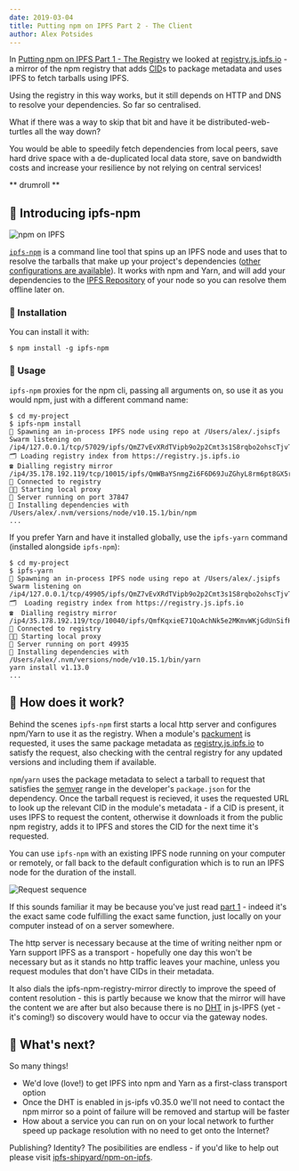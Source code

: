 ```yaml
---
date: 2019-03-04
title: Putting npm on IPFS Part 2 - The Client
author: Alex Potsides
---
```


In [Putting npm on IPFS Part 1 - The Registry]((/post/70-putting-npm-on-ipfs-part-1)) we looked at [registry.js.ipfs.io](https://registry.js.ipfs.io) - a mirror of the npm registry that adds [CID](https://docs.ipfs.io/guides/concepts/cid)s to package metadata and uses IPFS to fetch tarballs using IPFS.

Using the registry in this way works, but it still depends on HTTP and DNS to resolve your dependencies. So far so centralised.

What if there was a way to skip that bit and have it be distributed-web-turtles all the way down?

You would be able to speedily fetch dependencies from local peers, save hard drive space with a de-duplicated local data store, save on bandwidth costs and increase your resilience by not relying on central services!

** drumroll **

## 🙌 Introducing ipfs-npm

![npm on IPFS](https://github.com/ipfs-shipyard/npm-on-ipfs/raw/master/img/npm-on-ipfs.jpg)

[`ipfs-npm`](https://www.npmjs.com/package/ipfs-npm) is a command line tool that spins up an IPFS node and uses that to resolve the tarballs that make up your project's dependencies ([other configurations are available](https://www.npmjs.com/package/ipfs-npm#cli)). It works with npm and Yarn, and will add your dependencies to the [IPFS Repository](https://github.com/ipfs/specs/tree/master/repo) of your node so you can resolve them offline later on.

### 🚚 Installation

You can install it with:

```console
$ npm install -g ipfs-npm
```

### 🔧 Usage

`ipfs-npm` proxies for the npm cli, passing all arguments on, so use it as you would npm, just with a different command name:

```console
$ cd my-project
$ ipfs-npm install
👿 Spawning an in-process IPFS node using repo at /Users/alex/.jsipfs
Swarm listening on /ip4/127.0.0.1/tcp/57029/ipfs/QmZ7vEvXRdTVipb9o2p2Cmt3s1S8rqbo2ohscTjvTLgnpP
🗂️ Loading registry index from https://registry.js.ipfs.io
☎️ Dialling registry mirror /ip4/35.178.192.119/tcp/10015/ipfs/QmWBaYSnmgZi6F6D69JuZGhyL8rm6pt8GX5r7Atc6Gd7vR,/dns4/registry.js.ipfs.io/tcp/10015/ipfs/QmWBaYSnmgZi6F6D69JuZGhyL8rm6pt8GX5r7Atc6Gd7vR
📱️ Connected to registry
👩‍🚀 Starting local proxy
🚀 Server running on port 37847
🎁 Installing dependencies with /Users/alex/.nvm/versions/node/v10.15.1/bin/npm
...
```

If you prefer Yarn and have it installed globally, use the `ipfs-yarn` command (installed alongside `ipfs-npm`):

```console
$ cd my-project
$ ipfs-yarn
👿 Spawning an in-process IPFS node using repo at /Users/alex/.jsipfs
Swarm listening on /ip4/127.0.0.1/tcp/49905/ipfs/QmZ7vEvXRdTVipb9o2p2Cmt3s1S8rqbo2ohscTjvTLgnpP
🗂️  Loading registry index from https://registry.js.ipfs.io
☎️  Dialling registry mirror /ip4/35.178.192.119/tcp/10040/ipfs/QmfKqxieE71QoAchNk5e2MKmvWKjGdUnSifHqq1xZLEzyn,/dns4/registry.js.ipfs.io/tcp/10040/ipfs/QmfKqxieE71QoAchNk5e2MKmvWKjGdUnSifHqq1xZLEzyn
📱️ Connected to registry
👩‍🚀 Starting local proxy
🚀 Server running on port 49935
🎁 Installing dependencies with /Users/alex/.nvm/versions/node/v10.15.1/bin/yarn
yarn install v1.13.0
...
```

## 🙋 How does it work?

Behind the scenes `ipfs-npm` first starts a local http server and configures npm/Yarn to use it as the registry.  When a module's [packument](https://github.com/zkat/pacote/tree/33c53cf10b080e78182bccc56ec1d5126f8b627e#packument) is requested, it uses the same package metadata as [registry.js.ipfs.io](https://registry.js.ipfs.io) to satisfy the request, also checking with the central registry for any updated versions and including them if available.

`npm`/`yarn` uses the package metadata to select a tarball to request that satisfies the [semver](https://semver.org/) range in the developer's `package.json` for the dependency. Once the tarball request is recieved, it uses the requested URL to look up the relevant CID in the module's metadata - if a CID is present, it uses IPFS to request the content, otherwise it downloads it from the public npm registry, adds it to IPFS and stores the CID for the next time it's requested.

You can use `ipfs-npm` with an existing IPFS node running on your computer or remotely, or fall back to the default configuration which is to run an IPFS node for the duration of the install.

![Request sequence](/74-putting-npm-on-ipfs-part-2/ipfs-npm-sequence.png)

If this sounds familiar it may be because you've just read [part 1](/post/73-putting-npm-on-ipfs-part-1) - indeed it's the exact same code fulfilling the exact same function, just locally on your computer instead of on a server somewhere.

The http server is necessary because at the time of writing neither npm or Yarn support IPFS as a transport - hopefully one day this won't be necessary but as it stands no http traffic leaves your machine, unless you request modules that don't have CIDs in their metadata.

It also dials the ipfs-npm-registry-mirror directly to improve the speed of content resolution - this is partly because we know that the mirror will have the content we are after but also because there is no [DHT](https://ipfs.io/ipfs/QmXoypizjW3WknFiJnKLwHCnL72vedxjQkDDP1mXWo6uco/wiki/Distributed_hash_table.html) in js-IPFS (yet - it's coming!) so discovery would have to occur via the gateway nodes.

## 🎁 What's next?

So many things!

* We'd love (love!) to get IPFS into npm and Yarn as a first-class transport option
* Once the DHT is enabled in js-ipfs v0.35.0 we'll not need to contact the npm mirror so a point of failure will be removed and startup will be faster
* How about a service you can run on on your local network to further speed up package resolution with no need to get onto the Internet?

Publishing? Identity? The posibilities are endless - if you'd like to help out please visit [ipfs-shipyard/npm-on-ipfs](https://github.com/ipfs-shipyard/npm-on-ipfs).
